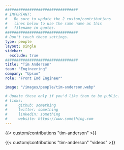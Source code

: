 ```yaml
---
#################################
# IMPORTANT:
#   Be sure to update the 2 custom/contributions
#   lines below to use the same name as this 
#   filename in quotes.
#################################
# Don't touch these settings.
type: people
layout: single
sidebar:
  exclude: true
#################################
title: "Tim Anderson"
team: "Engineering"
company: "Upsun"
role: "Front End Engineer"

image: "/images/people/tim-anderson.webp"

# Update these only if you'd like them to be public.
# links:
#     github: something
#     twitter: something
#     linkedin: something
#     website: https://www.something.com
---
```


<!-- excludeSearch -->
{{< custom/contributions "tim-anderson" >}}

{{< custom/contributions "tim-anderson" "videos" >}}
<!-- /excludeSearch -->
